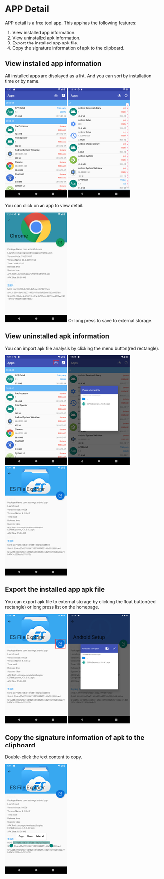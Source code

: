 # APP Detail #
APP detail is a free tool app. This app has the following features:</p>
1. View installed app information.  
2. View uninstalled apk information.  
3. Export the installed app apk file.  
4. Copy the signature information of apk to the clipboard.
## View installed app information ##
All installed apps are displayed as a list. And you can sort by installation time or by name.</p>
<img src="img\sort_time.png" width="200"> <img src="img\sort_a.png" width="200"></p>
You can click on an app to view detail.</p>
<img src="img\installed.png" width="200"/>
Or long press to save to external storage.
## View uninstalled apk information ##
You can import apk file analysis by clicking the menu button(red rectangle).</p>
<img src="img\apk.png" width="200"> <img src="img\import.png" width="200"> <img src="img\uninstalled.png" width="200"/>
## Export the installed app apk file ##
You can export apk file to external storage by clicking the float button(red rectangle) or long press list on the homepage.</p>
<img src="img\export.png" width="200"> <img src="img\path.png" width="200"/></p>
## Copy the signature information of apk to the clipboard ##
Double-click the text content to copy.</p>
<img src="img\copy_info.png" width="200"/>